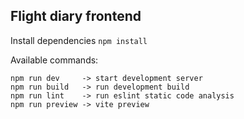 ## Flight diary frontend

Install dependencies  ```npm install```

Available commands:

    npm run dev     -> start development server
    npm run build   -> run development build
    npm run lint    -> run eslint static code analysis
    npm run preview -> vite preview